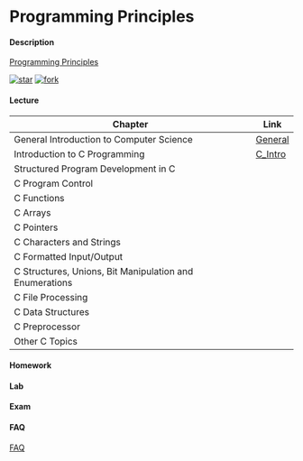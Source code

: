 # Programming Principles

#### Description
[Programming Principles](https://gitee.com/lkljty/Programming-Principles)

[![star](https://gitee.com/lkljty/Programming-Principles/badge/star.svg?theme=dark)](https://gitee.com/lkljty/Programming-Principles/stargazers)
[![fork](https://gitee.com/lkljty/Programming-Principles/badge/fork.svg?theme=dark)](https://gitee.com/lkljty/Programming-Principles/members)

#### Lecture

| Chapter                                                 | Link                            |
| ------------------------------------------------------- | ------------------------------- |
| General Introduction to Computer Science                | [General](./lecture/General.md) |
| Introduction to C Programming                           | [C_Intro](./lecture/C_Intro.md) |
| Structured Program Development in C                     |                                 |
| C Program Control                                       |                                 |
| C Functions                                             |                                 |
| C Arrays                                                |                                 |
| C Pointers                                              |                                 |
| C Characters and Strings                                |                                 |
| C Formatted Input/Output                                |                                 |
| C Structures, Unions, Bit Manipulation and Enumerations |                                 |
| C File Processing                                       |                                 |
| C Data Structures                                       |                                 |
| C Preprocessor                                          |                                 |
| Other C Topics                                          |                                 |



#### Homework



#### Lab



#### Exam



#### FAQ

[FAQ](./FAQ/FAQ.md)